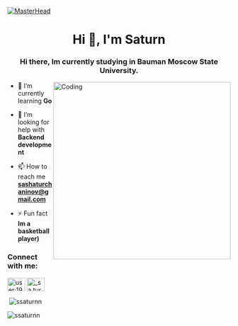 [![MasterHead](https://i.gifer.com/78KH.gif)](https://ssaturnn.io)
<h1 align="center">Hi 👋, I'm Saturn</h1>
<h3 align="center">Hi there, Im currently studying in Bauman Moscow State University.</h3>
<img align="right" alt="Coding" width="400" src="https://i.giphy.com/media/oYQ9HRm5Mo7VXeMNVR/giphy.webp">

- 🌱 I’m currently learning **Go**

- 🤝 I’m looking for help with **Backend development**

- 📫 How to reach me **sashaturchaninov@gmail.com**

- ⚡ Fun fact **Im a basketball player)**

<h3 align="left">Connect with me:</h3>
<p align="left">
<a href="https://stackoverflow.com/users/user:19660248" target="blank"><img align="center" src="https://raw.githubusercontent.com/rahuldkjain/github-profile-readme-generator/master/src/images/icons/Social/stack-overflow.svg" alt="user:19660248" height="30" width="40" /></a>
<a href="https://instagram.com/_sa.tur.n_" target="blank"><img align="center" src="https://raw.githubusercontent.com/rahuldkjain/github-profile-readme-generator/master/src/images/icons/Social/instagram.svg" alt="_sa.tur.n_" height="30" width="40" /></a>
</p>


<p>&nbsp;<img align="center" src="https://github-readme-stats.vercel.app/api?username=ssaturnn&show_icons=true&theme=dark&title_color=ffffff&text_color=ffffff&bg_color=000000&hide_border=true&locale=en" alt="ssaturnn" /></p>

<p><img align="center" src="https://github-readme-streak-stats.herokuapp.com/?user=ssaturnn&theme=dark" alt="ssaturnn" /></p>

